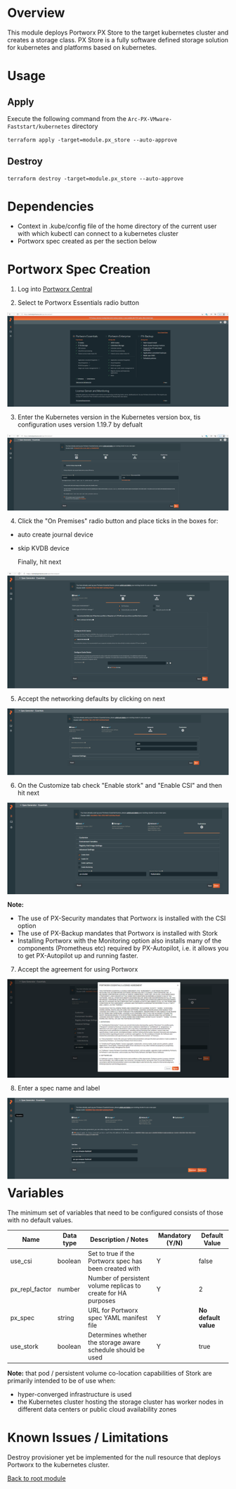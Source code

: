 # Overview

This module deploys Portworx PX Store to the target kubernetes cluster and creates a storage class. PX Store is a fully software defined storage solution for kubernetes and
platforms based on kubernetes.

# Usage

## Apply

Execute the following command from the `Arc-PX-VMware-Faststart/kubernetes` directory
```
terraform apply -target=module.px_store --auto-approve 
```

## Destroy

```
terraform destroy -target=module.px_store --auto-approve 
```

# Dependencies

- Context in .kube/config file of the home directory of the current user with which kubectl can connect to a kubernetes cluster
- Portworx spec created as per the section below

# Portworx Spec Creation

1. Log into [Portworx Central](https://central.portworx.com/specGen/wizard)

2. Select te Portworx Essentials radio button

<img style="float: left; margin: 0px 15px 15px 0px;" src="https://github.com/PureStorage-OpenConnect/arc-px-vmware-faststart/blob/main/images/px_store/px1.PNG?raw=true">

3. Enter the Kubernetes version in the Kubernetes version box, tis configuration uses version 1.19.7 by defualt

<img style="float: left; margin: 0px 15px 15px 0px;" src="https://github.com/PureStorage-OpenConnect/arc-px-vmware-faststart/blob/main/images/px_store/px2.PNG?raw=true">

4. Click the "On Premises" radio button and place ticks in the boxes for:
- auto create journal device
- skip KVDB device

   Finally, hit next 

<img style="float: left; margin: 0px 15px 15px 0px;" src="https://github.com/PureStorage-OpenConnect/arc-px-vmware-faststart/blob/main/images/px_store/px3.PNG?raw=true">

5. Accept the networking defaults by clicking on next

<img style="float: left; margin: 0px 15px 15px 0px;" src="https://github.com/PureStorage-OpenConnect/arc-px-vmware-faststart/blob/main/images/px_store/px4.PNG?raw=true">

6. On the Customize tab check "Enable stork" and "Enable CSI" and then hit next

<img style="float: left; margin: 0px 15px 15px 0px;" src="https://github.com/PureStorage-OpenConnect/arc-px-vmware-faststart/blob/main/images/px_store/px5.PNG?raw=true">

**Note:** 
- The use of PX-Security mandates that Portworx is installed with the CSI option
- The use of PX-Backup mandates that Portworx is installed with Stork
- Installing Portworx with the Monitoring option also installs many of the components (Prometheus etc) required by PX-Autopilot, i.e. it allows you to get PX-Autopilot up and running faster.

7. Accept the agreement for using Portworx

<img style="float: left; margin: 0px 15px 15px 0px;" src="https://github.com/PureStorage-OpenConnect/arc-px-vmware-faststart/blob/main/images/px_store/px6.PNG?raw=true">

8. Enter a spec name and label 

<img style="float: left; margin: 0px 15px 15px 0px;" src="https://github.com/PureStorage-OpenConnect/arc-px-vmware-faststart/blob/main/images/px_store/px7.PNG?raw=true">



# Variables

The minimum set of variables that need to be configured consists of those with no default values.

| Name                        | Data type | Description / Notes                                                 | Mandatory (Y/N) | Default Value                   |
|-----------------------------|-----------|---------------------------------------------------------------------|-----------------|---------------------------------|
| use_csi                     | boolean   | Set to true if the Portworx spec has been created with              |        Y        | false                           |
| px_repl_factor              | number    | Number of persistent volume replicas to create for HA purposes      |        Y        | 2                               |
| px_spec                     | string    | URL for Portworx spec YAML manifest file                            |        Y        | **No default value**            |
| use_stork                   | boolean   | Determines whether the storage aware schedule should be used       |        Y        | true                            |

**Note:** that pod / persistent volume co-location capabilities of Stork are primarily intended to be of use when:

- hyper-converged infrastructure is used
- the Kubernetes cluster hosting the storage cluster has worker nodes in different data centers or public cloud availability zones

# Known Issues / Limitations

Destroy provisioner yet be implemented for the null resource that deploys Portworx to the kubernetes cluster. 

[Back to root module](https://github.com/chrisadkin/arc-px-vmware-faststart/blob/main/README.md)
